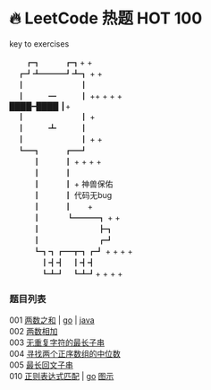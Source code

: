 # 🔥 LeetCode 热题 HOT 100
key to exercises

 　　┏┓　　　┏┓+ +<br>
 　┏┛┻━━━┛┻┓ + +<br>
 　┃　　　　　　　┃ 　<br>
 　┃　　　━　　　┃ ++ + + +<br>
  ████━████ ┃+<br>
 　┃　　　　　　　┃ +<br>
 　┃　　　┻　　　┃<br>
 　┃　　　　　　　┃ + +<br>
 　┗━┓　　　┏━┛<br>
 　　　┃　　　┃ + + + +<br>
 　　　┃　　　┃<br>
 　　　┃　　　┃ +  神兽保佑<br>
 　　　┃　　　┃    代码无bug　　<br>
 　　　┃　　　┃　　+　　　　　　　　　<br>
 　　　┃　 　　┗━━━┓ + +<br>
 　　　┃ 　　　　　　　┣┓<br>
 　　　┃ 　　　　　　　┏┛<br>
 　　　┗┓┓┏━┳┓┏┛ + + + +<br>
　　　　┃┫┫　┃┫┫<br>
　　　　┗┻┛　┗┻┛+ + + +<br>

### 题目列表
001 [两数之和](https://leetcode.cn/problems/two-sum/?favorite=2cktkvj) | [go](https://github.com/95Weihe/leetcode/blob/main/go/001.go) | [java](https://github.com/95Weihe/leetcode/blob/main/java/001.java)  
002 [两数相加](https://leetcode.cn/problems/add-two-numbers/?favorite=2cktkvj)  
003 [无重复字符的最长子串](https://leetcode.cn/problems/longest-substring-without-repeating-characters/?favorite=2cktkvj)  
004 [寻找两个正序数组的中位数](https://leetcode.cn/problems/median-of-two-sorted-arrays/?favorite=2cktkvj)  
005 [最长回文子串](https://leetcode.cn/problems/longest-palindromic-substring/?favorite=2cktkvj)  
010 [正则表达式匹配](https://leetcode.cn/problems/regular-expression-matching/?favorite=2cktkvj) | [go](https://github.com/95Weihe/leetcode/blob/main/go/010.go) [图示](https://github.com/95Weihe/leetcode/blob/main/go/image/010.png)
